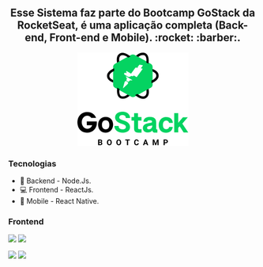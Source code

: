 <h2 align="center">
Esse Sistema faz parte do Bootcamp GoStack da RocketSeat, é uma aplicação completa (Back-end, Front-end e Mobile). :rocket: :barber:.</br>
</h2>
 
 
<p align="center"> 
 <img 
    src="68747470733a2f2f726f636b6574736561742d63646e2e73332d73612d656173742d312e616d617a6f6e6177732e636f6d2f626f6f7463616d702d6865616465722e706e67.png"/>
</p>
 
### Tecnologias
- :file_folder: Backend - Node.Js.
- :computer: Frontend - ReactJs.
- :iphone: Mobile - React Native.

### Frontend
<p float="left"> 
 <img height="200" src="Captura de Tela 2020-10-22 às 20.19.50.png"/>
 <img height="200" src="Captura de Tela 2020-10-22 às 20.19.40.png"/>
</p>

<p float="left"> 
 <img height="200" src="Captura de Tela 2020-10-22 às 20.19.30.png"/>
 <img height="200" src="Captura de Tela 2020-10-22 às 20.19.25.png"/>
</p>


```Tecnologias

```

